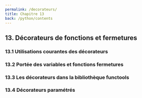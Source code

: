```yaml
---
permalink: /decorateurs/
title: Chapitre 13
back: /python/contents
---
```


## 13. Décorateurs de fonctions et fermetures

### 13.1 Utilisations courantes des décorateurs

### 13.2 Portée des variables et fonctions fermetures

### 13.3 Les décorateurs dans la bibliothèque functools

### 13.4 Décorateurs paramétrés
